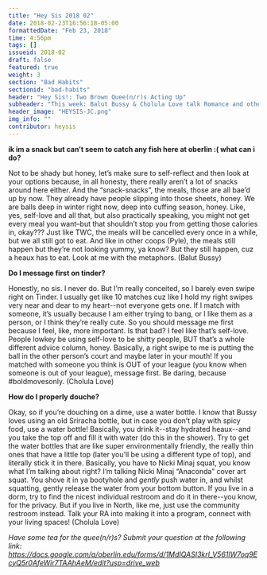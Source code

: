 ```yaml
---
title: "Hey Sis 2018 02"
date: 2018-02-23T16:56:18-05:00
formattedDate: "Feb 23, 2018"
time: 4:56pm
tags: []
issueid: 2018-02
draft: false
featured: true
weight: 3 
section: "Bad Habits"
sectionid: "bad-habits"
header: "Hey Sis!: Two Brown Quee(n/r)s Acting Up"
subheader: "This week: Balut Bussy & Cholula Love talk Romance and other Sh*t"
header_image: "HEYSIS-JC.png"
img_info: ""
contributor: heysis
---
```


**ik im a snack but can’t seem to catch any fish here at oberlin :( what can i do?**

Not to be shady but honey, let’s make sure to self-reflect and then look at your options because, in all honesty, there really aren’t a lot of snacks around here either. And the “snack-snacks”, the meals, those are all bae’d up by now. They already have people slipping into those sheets, honey. We are balls deep in winter right now, deep into cuffing season, honey. Like, yes, self-love and all that, but also practically speaking, you might not get every meal you want–but that shouldn’t stop you from getting those calories in, okay??? Just like TWC, the meals will be cancelled every once in a while, but we all still got to eat. And like in other coops (Pyle), the meals still happen but they’re not looking yummy, ya know? But they still happen, cuz a heaux has to eat. Look at me with the metaphors. (Balut Bussy)

**Do I message first on tinder?**

Honestly, no sis. I never do. But I’m really conceited, so I barely even swipe right on Tinder. I usually get like 10 matches cuz like I hold my right swipes very near and dear to my heart--not everyone gets one. If I match with someone, it’s usually because I am either trying to bang, or I like them as a person, or I think they’re really cute. So you should message me first because I feel, like, more important. Is that bad? I feel like that’s self-love. People lowkey be using self-love to be shitty people, BUT that’s a whole different advice column, honey. Basically, a right swipe to me is putting the ball in the other person’s court and maybe later in your mouth! If you matched with someone you think is OUT of your league (you know when someone is out of your league), message first. Be daring, because #boldmovesonly. (Cholula Love)

**How do I properly douche?**

Okay, so if you’re douching on a dime, use a water bottle. I know that Bussy loves using an old Sriracha bottle, but in case you don’t play with spicy food, use a water bottle! Basically, you drink it--stay hydrated heaux--and you take the top off and fill it with water (do this in the shower). Try to get the water bottles that are like super environmentally friendly, the really thin ones that have a little top (later you’ll be using a different type of top), and literally stick it in there. Basically, you have to Nicki Minaj squat, you know what I’m talking about right? I’m talking Nicki Minaj “Anaconda” cover art squat. You shove it in ya bootyhole and *gently* push water in, and whilst squatting, gently release the water from your bottom button. If you live in a dorm, try to find the nicest individual restroom and do it in there--you know, for the privacy. But if you live in North, like me, just use the community restroom instead. Talk your RA into making it into a program, connect with your living spaces! (Cholula Love)

*Have some tea for the quee(n/r)s? Submit your question at the following link: https://docs.google.com/a/oberlin.edu/forms/d/1MdIQASI3krl_V561lW7oq9EcyQ5r0AfeWir7TAAhAeM/edit?usp=drive_web*
